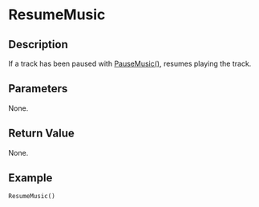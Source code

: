 # ResumeMusic

## Description
If a track has been paused with [PauseMusic()](PauseMusic.md), resumes playing the track.

## Parameters
None.

## Return Value
None.

## Example
```
ResumeMusic()
```